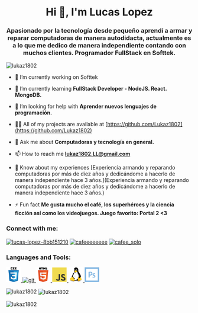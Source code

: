 <h1 align="center">Hi 👋, I'm Lucas Lopez</h1>
<h3 align="center">Apasionado por la tecnología desde pequeño aprendí a armar y reparar computadoras de manera autodidacta, actualmente es a lo que me dedico de manera independiente contando con muchos clientes. Programador FullStack en Softtek.</h3>

<p align="left"> <img src="https://komarev.com/ghpvc/?username=lukaz1802&label=Profile%20views&color=0e75b6&style=flat" alt="lukaz1802" /> </p>

- 🔭 I’m currently working on Softtek

- 🌱 I’m currently learning **FullStack Developer - NodeJS. React. MongoDB.**

- 🤝 I’m looking for help with **Aprender nuevos lenguajes de programación.**

- 👨‍💻 All of my projects are available at [https://github.com/Lukaz1802](https://github.com/Lukaz1802)

- 💬 Ask me about **Computadoras y tecnología en general.**

- 📫 How to reach me **lukaz1802.LL@gmail.com**

- 📄 Know about my experiences [Experiencia armando y reparando computadoras por más de diez años y dedicándome a hacerlo de manera independiente hace 3 años.](Experiencia armando y reparando computadoras por más de diez años y dedicándome a hacerlo de manera independiente hace 3 años.)

- ⚡ Fun fact **Me gusta mucho el café, los superhéroes y la ciencia ficción así como los videojuegos. Juego favorito: Portal 2 <3**

<h3 align="left">Connect with me:</h3>
<p align="left">
<a href="https://linkedin.com/in/lucas-lopez-8bb151210" target="blank"><img align="center" src="https://raw.githubusercontent.com/rahuldkjain/github-profile-readme-generator/master/src/images/icons/Social/linked-in-alt.svg" alt="lucas-lopez-8bb151210" height="30" width="40" /></a>
<a href="https://fb.com/cafeeeeeeee" target="blank"><img align="center" src="https://raw.githubusercontent.com/rahuldkjain/github-profile-readme-generator/master/src/images/icons/Social/facebook.svg" alt="cafeeeeeeee" height="30" width="40" /></a>
<a href="https://instagram.com/cafee_solo" target="blank"><img align="center" src="https://raw.githubusercontent.com/rahuldkjain/github-profile-readme-generator/master/src/images/icons/Social/instagram.svg" alt="cafee_solo" height="30" width="40" /></a>
</p>

<h3 align="left">Languages and Tools:</h3>
<p align="left"> <a href="https://www.w3schools.com/css/" target="_blank"> <img src="https://raw.githubusercontent.com/devicons/devicon/master/icons/css3/css3-original-wordmark.svg" alt="css3" width="40" height="40"/> </a> <a href="https://git-scm.com/" target="_blank"> <img src="https://www.vectorlogo.zone/logos/git-scm/git-scm-icon.svg" alt="git" width="40" height="40"/> </a> <a href="https://www.w3.org/html/" target="_blank"> <img src="https://raw.githubusercontent.com/devicons/devicon/master/icons/html5/html5-original-wordmark.svg" alt="html5" width="40" height="40"/> </a> <a href="https://developer.mozilla.org/en-US/docs/Web/JavaScript" target="_blank"> <img src="https://raw.githubusercontent.com/devicons/devicon/master/icons/javascript/javascript-original.svg" alt="javascript" width="40" height="40"/> </a> <a href="https://www.linux.org/" target="_blank"> <img src="https://raw.githubusercontent.com/devicons/devicon/master/icons/linux/linux-original.svg" alt="linux" width="40" height="40"/> </a> <a href="https://www.photoshop.com/en" target="_blank"> <img src="https://raw.githubusercontent.com/devicons/devicon/master/icons/photoshop/photoshop-line.svg" alt="photoshop" width="40" height="40"/> </a> </p>

<p><img align="left" src="https://github-readme-stats.vercel.app/api/top-langs?username=lukaz1802&show_icons=true&locale=en&layout=compact" alt="lukaz1802" /></p>

<p>&nbsp;<img align="center" src="https://github-readme-stats.vercel.app/api?username=lukaz1802&show_icons=true&locale=en" alt="lukaz1802" /></p>

<p><img align="center" src="https://github-readme-streak-stats.herokuapp.com/?user=lukaz1802&" alt="lukaz1802" /></p>
